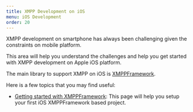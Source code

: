 ```yaml
---
title: XMPP Development on iOS
menu: iOS Development
order: 20
---
```


XMPP development on smartphone has always been challenging given the
constraints on mobile platform.

This area will help you understand the challenges and help you get
started with XMPP development on Apple iOS platform.

The main library to support XMPP on iOS is
[XMPPFramework](https://github.com/robbiehanson/XMPPFramework).

Here is a few topics that you may find useful:

- [Getting started with XMPPFramework](/developer/ios/getting-started-xmppframework/):
  This page will help you setup your first iOS XMPPFramework based
  project.

<!-- - Implementating ProcessOne Session Rebind with XMPPFramework. -->
